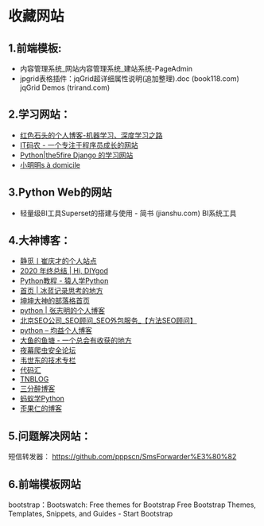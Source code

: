 # 收藏网站
## 1.前端模板:
* 内容管理系统_网站内容管理系统_建站系统-PageAdmin
* jpgrid表格插件：jqGrid超详细属性说明(追加整理).doc (book118.com)  jqGrid Demos (trirand.com)

## 2.学习网站：
* [红色石头的个人博客-机器学习、深度学习之路](http://redstonewill.com/)
* [IT码农 - 一个专注于程序员成长的网站](https://tanqingbo.cn/)
* [Python|the5fire Django 的学习网站](https://www.the5fire.com/)
* [小明明s à domicile](https://dongwm.com/)  
  
## 3.Python Web的网站
* 轻量级BI工具Superset的搭建与使用 - 简书 (jianshu.com)  BI系统工具

## 4.大神博客：
* [静觅丨崔庆才的个人站点](cuiqingcai.com)
* [2020 年终总结 | Hi, DIYgod](https://tophub.today/n/aqeEar3e9R)
* [Python教程 - 猿人学Python ](yuanrenxue.com)
* [首页 | 冰蓝记录思考的地方 ](lanbing510.info)
* [坤坤大神的部落格首页 ](kunkundashen.cn)
* [python | 张志明的个人博客 ](503error.com)
* [北京SEO公司_SEO顾问_SEO外包服务_【方法SEO顾问】 ](seofangfa.com)
* [python – 均益个人博客 ](junyiseo.com)
* [大鱼的鱼塘 - 一个总会有收获的地方 ](brucedone.com)
* [夜幕爬虫安全论坛 ](nightteam.cn)
* [韦世东的技术专栏 ](weishidong.com)
* [代码汇](https://www.codehui.net/info/39.html)
* [TNBLOG](https://www.tnblog.net/aojiancc2/article/details/3436)
* [三分醉博客](https://www.sanfenzui.com/)
* [蚂蚁学Python](http://www.crazyant.net/)
* [歪果仁的博客](https://ruslanspivak.com/lsbaws-part2/)

## 5.问题解决网站：
短信转发器：  https://github.com/pppscn/SmsForwarder%E3%80%82

## 6.前端模板网站
bootstrap：Bootswatch: Free themes for Bootstrap  Free Bootstrap Themes, Templates, Snippets, and Guides - Start Bootstrap